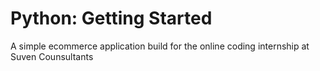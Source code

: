 # Python: Getting Started

A simple ecommerce application build for the online coding internship at Suven Counsultants